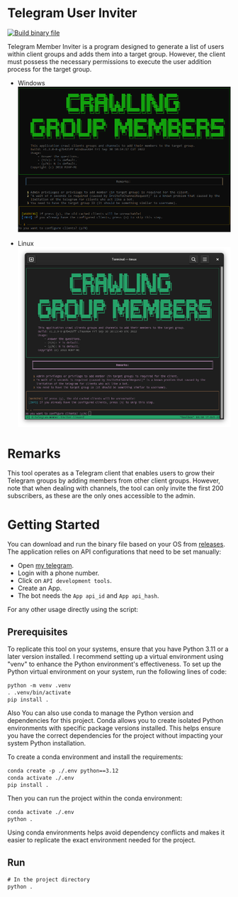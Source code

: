 # Telegram User Inviter

[![Build binary file](https://github.com/mjavadhpour/telegram-member-inviter/actions/workflows/build.yml/badge.svg)](https://github.com/mjavadhpour/telegram-member-inviter/actions/workflows/build.yml)

Telegram Member Inviter is a program designed to generate a list of users within client groups and adds them into a target group. However, the client must possess the necessary permissions to execute the user addition process for the target group.

- Windows
![Terminal Screenshot](/assets/images/next.windows.png)

- Linux
![Terminal Screenshot](/assets/images/next.linux.png)

# Remarks
This tool operates as a Telegram client that enables users to grow their Telegram groups by adding members from other client groups. However, note that when dealing with channels, the tool can only invite the first 200 subscribers, as these are the only ones accessible to the admin.

# Getting Started
You can download and run the binary file based on your OS from [releases](https://github.com/mjavadhpour/telegram-member-inviter/releases/latest).
The application relies on API configurations that need to be set manually:
- Open [my telegram](https://my.telegram.org/).
- Login with a phone number.
- Click on `API development tools`.
- Create an App.
- The bot needs the `App api_id` and `App api_hash`.

For any other usage directly using the script:
## Prerequisites
To replicate this tool on your systems, ensure that you have Python 3.11 or a later version installed. I recommend setting up a virtual environment using "venv" to enhance the Python environment's effectiveness.
To set up the Python virtual environment on your system, run the following lines of code:
```shell
python -m venv .venv
. .venv/bin/activate 
pip install .
```

Also You can also use conda to manage the Python version and dependencies for this project. Conda allows you to create isolated Python environments with specific package versions installed. This helps ensure you have the correct dependencies for the project without impacting your system Python installation.

To create a conda environment and install the requirements:

```shell
conda create -p ./.env python==3.12
conda activate ./.env
pip install .
```
Then you can run the project within the conda environment:

```shell
conda activate ./.env
python .
```
Using conda environments helps avoid dependency conflicts and makes it easier to replicate the exact environment needed for the project.

## Run
```shell
# In the project directory
python .
```
